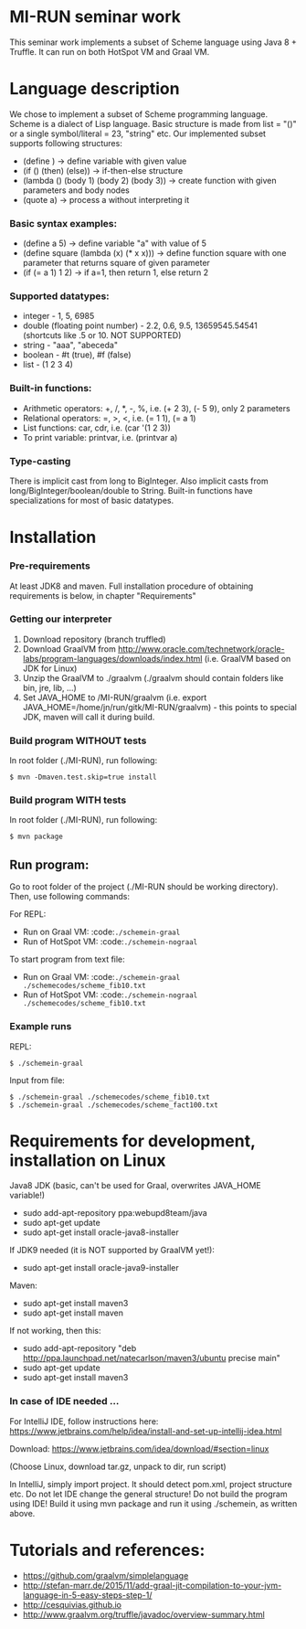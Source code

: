  # MI-RUN seminar work

This seminar work implements a subset of Scheme language using Java 8 + Truffle. It can run on both HotSpot VM and Graal VM.

# Language description

We chose to implement a subset of Scheme programming language. Scheme is a dialect of Lisp language.
Basic structure is made from list = "()" or a single symbol/literal = 23, "string" etc.
Our implemented subset supports following structures:

* (define <variable name> <value>) ->  define variable with given value
* (if (<condition>) (then) (else)) -> if-then-else structure
* (lambda (<parameters>) (body 1) (body 2) (body 3)) -> create function with given parameters and body nodes
* (quote a) -> process a without interpreting it

### Basic syntax examples:
* (define a 5) -> define variable "a" with value of 5
* (define square (lambda (x) (* x x))) -> define function square with one parameter that returns square of given parameter
* (if (= a 1) 1 2) -> if a=1, then return 1, else return 2


### Supported datatypes:
* integer - 1, 5, 6985
* double (floating point number) - 2.2, 0.6, 9.5, 13659545.54541 (shortcuts like .5 or 10. NOT SUPPORTED)
* string - "aaa", "abeceda"
* boolean - #t (true), #f (false)
* list - (1 2 3 4)


### Built-in functions:
* Arithmetic operators: +, /, *, -, %, i.e. (+ 2 3), (- 5 9), only 2 parameters
* Relational operators: =, >, <, i.e. (= 1 1), (= a 1)
* List functions: car, cdr, i.e. (car '(1 2 3))
* To print variable: printvar, i.e. (printvar a)


### Type-casting
There is implicit cast from long to BigInteger. Also implicit casts from long/BigInteger/boolean/double to String.
Built-in functions have specializations for most of basic datatypes.


# Installation

### Pre-requirements

At least JDK8 and maven. Full installation procedure of obtaining requirements is below, in chapter "Requirements"

### Getting our interpreter 

1. Download repository (branch truffled)
2. Download GraalVM from http://www.oracle.com/technetwork/oracle-labs/program-languages/downloads/index.html (i.e. GraalVM based on JDK for Linux)
3. Unzip the GraalVM to ./graalvm (./graalvm should contain folders like bin, jre, lib, ...)
4. Set JAVA_HOME to <absolute path to MI-RUN>/MI-RUN/graalvm (i.e. export JAVA_HOME=/home/jn/run/gitk/MI-RUN/graalvm) - this points to special JDK, maven will call it during build.

### Build program WITHOUT tests
In root folder (./MI-RUN), run following:
```
$ mvn -Dmaven.test.skip=true install
```

### Build program WITH tests
In root folder (./MI-RUN), run following:
```
$ mvn package
```

## Run program:
Go to root folder of the project (./MI-RUN should be working directory). Then, use following commands:

For REPL:
* Run on Graal VM: :code:`./schemein-graal`
* Run of HotSpot VM: :code:`./schemein-nograal`

To start program from text file:
* Run on Graal VM: :code:`./schemein-graal ./schemecodes/scheme_fib10.txt`
* Run of HotSpot VM: :code:`./schemein-nograal ./schemecodes/scheme_fib10.txt`

### Example runs

REPL:
```
$ ./schemein-graal
```
Input from file:
```
$ ./schemein-graal ./schemecodes/scheme_fib10.txt
$ ./schemein-graal ./schemecodes/scheme_fact100.txt
```

# Requirements for development, installation on Linux

Java8 JDK (basic, can't be used for Graal, overwrites JAVA_HOME variable!)
*  sudo add-apt-repository ppa:webupd8team/java
*  sudo apt-get update
*  sudo apt-get install oracle-java8-installer

If JDK9 needed (it is NOT supported by GraalVM yet!):
* sudo apt-get install oracle-java9-installer

Maven:

*  sudo apt-get install maven3
* sudo apt-get install maven

If not working, then this:

*  sudo add-apt-repository "deb http://ppa.launchpad.net/natecarlson/maven3/ubuntu precise main"
*  sudo apt-get update
* sudo apt-get install maven3

### In case of IDE needed ...

For IntelliJ IDE, follow instructions here: https://www.jetbrains.com/help/idea/install-and-set-up-intellij-idea.html

Download: https://www.jetbrains.com/idea/download/#section=linux

(Choose Linux, download tar.gz, unpack to dir, run script)

In IntelliJ, simply import project. It should detect pom.xml, project structure etc. Do not let IDE change the general structure! Do not build the program using IDE!
Build it using mvn package and run it using ./schemein, as written above.

# Tutorials and references:
* https://github.com/graalvm/simplelanguage
* http://stefan-marr.de/2015/11/add-graal-jit-compilation-to-your-jvm-language-in-5-easy-steps-step-1/
* http://cesquivias.github.io
* http://www.graalvm.org/truffle/javadoc/overview-summary.html